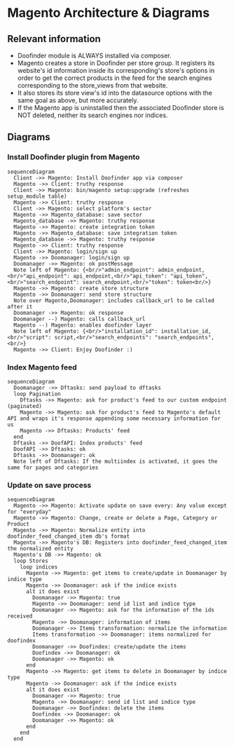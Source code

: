 # Magento Architecture & Diagrams


## Relevant information

* Doofinder module is ALWAYS installed via composer. 
* Magento creates a store in Doofinder per store group. It registers its website's id information inside its corresponding's store's options in order to get the correct products in the feed for the search engines corresponding to the store_views from that website.
* It also stores its store view's id into the datasource options with the same goal as above, but more accurately.
* If the Magento app is uninstalled then the associated Doofinder store is NOT deleted, neither its search engines nor indices.

## Diagrams

### Install Doofinder plugin from Magento

```mermaid
sequenceDiagram
  Client ->> Magento: Install Doofinder app via composer
  Magento ->> Client: truthy response
  Client ->> Magento: bin/magento setup:upgrade (refreshes setup_module table)
  Magento ->> Client: truthy response
  Client ->> Magento: select platform's sector
  Magento ->> Magento_database: save sector
  Magento_database ->> Magento: truthy response
  Magento ->> Magento: create integration token
  Magento ->> Magento_database: save integration token
  Magento_database ->> Magento: truthy response
  Magento ->> Client: truthy response
  Client ->> Magento: login/sign up
  Magento ->> Doomanager: login/sign up
  Doomanager ->> Magento: ok postMessage
  Note left of Magento: {<br/>"admin_endpoint": admin_endpoint,<br/>"api_endpoint": api_endpoint,<br/>"api_token": "api_token",<br/>"search_endpoint": search_endpoint,<br/>"token": token<br/>}
  Magento ->> Magento: create store structure
  Magento ->> Doomanager: send store structure
  Note over Magento,Doomanager: includes callback_url to be called after it
  Doomanager ->> Magento: ok response
  Doomanager --) Magento: calls callback_url
  Magento --) Magento: enables doofinder layer
  Note left of Magento: {<br/>"installation_id": installation_id,<br/>"script": script,<br/>"search_endpoints": "search_endpoints",<br/>}
  Magento ->> Client: Enjoy Doofinder :)
```

### Index Magento feed 

```mermaid
sequenceDiagram
  Doomanager ->> Dftasks: send payload to dftasks
  loop Pagination
    Dftasks ->> Magento: ask for product's feed to our custom endpoint (paginated)
    Magento ->> Magento: ask for product's feed to Magento's default API and wraps it's response appending some necessary information for us
    Magento ->> Dftasks: Products' feed
  end
  Dftasks ->> DoofAPI: Index products' feed
  DoofAPI ->> Dftasks: ok
  Dftasks ->> Doomanager: ok
  Note left of Dftasks: If the multiindex is activated, it goes the same for pages and categories

```

### Update on save process
```mermaid
sequenceDiagram
  Magento ->> Magento: Activate update on save every: Any value except for "everyday"
  Magento ->> Magento: Change, create or delete a Page, Category or Product
  Magento ->> Magento: Normalize entity into doofinder_feed_changed_item db's format
  Magento ->> Magento's DB: Registers into doofinder_feed_changed_item the normalized entity
  Magento's DB ->> Magento: ok
  loop Stores
    loop indices
      Magento ->> Magento: get items to create/update in Doomanager by indice type
      Magento ->> Doomanager: ask if the indice exists
      alt it does exist
        Doomanager ->> Magento: true
        Magento ->> Doomanager: send id list and indice type
        Doomanager ->> Magento: ask for the information of the ids received
        Magento ->> Doomanager: information of items
        Doomanager ->> Items transformation: normalize the information
        Items transformation ->> Doomanager: items normalized for doofindex
        Doomanager ->> Doofindex: create/update the items
        Doofindex ->> Doomanager: ok
        Doomanager ->> Magento: ok
      end
      Magento ->> Magento: get items to delete in Doomanager by indice type
      Magento ->> Doomanager: ask if the indice exists
      alt it does exist
        Doomanager ->> Magento: true
        Magento ->> Doomanager: send id list and indice type
        Doomanager ->> Doofindex: delete the items
        Doofindex ->> Doomanager: ok
        Doomanager ->> Magento: ok
      end
    end
  end
```